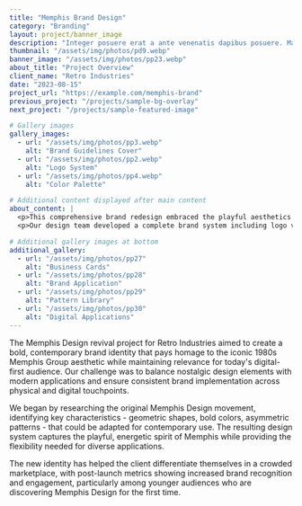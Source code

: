 ```yaml
---
title: "Memphis Brand Design"
category: "Branding"
layout: project/banner_image
description: "Integer posuere erat a ante venenatis dapibus posuere. Maecenas faucibus mollis interdum"
thumbnail: "/assets/img/photos/pd9.webp"
banner_image: "/assets/img/photos/pp23.webp"
about_title: "Project Overview"
client_name: "Retro Industries"
date: "2023-08-15"
project_url: "https://example.com/memphis-brand"
previous_project: "/projects/sample-bg-overlay"
next_project: "/projects/sample-featured-image"

# Gallery images
gallery_images:
  - url: "/assets/img/photos/pp3.webp"
    alt: "Brand Guidelines Cover"
  - url: "/assets/img/photos/pp2.webp"
    alt: "Logo System"
  - url: "/assets/img/photos/pp4.webp"
    alt: "Color Palette"

# Additional content displayed after main content
about_content: |
  <p>This comprehensive brand redesign embraced the playful aesthetics of Memphis Design, combining bold geometric patterns with vibrant colors to create a distinctive visual identity that stands out in a competitive market.</p>
  <p>Our design team developed a complete brand system including logo variations, typography guidelines, custom pattern library, packaging design, and digital assets. The rebrand successfully positioned the client as a forward-thinking company with a strong visual presence across all touchpoints.</p>

# Additional gallery images at bottom
additional_gallery:
  - url: "/assets/img/photos/pp27"
    alt: "Business Cards"
  - url: "/assets/img/photos/pp28"
    alt: "Brand Application"
  - url: "/assets/img/photos/pp29"
    alt: "Pattern Library"
  - url: "/assets/img/photos/pp30"
    alt: "Digital Applications"
---
```


The Memphis Design revival project for Retro Industries aimed to create a bold, contemporary brand identity that pays homage to the iconic 1980s Memphis Group aesthetic while maintaining relevance for today's digital-first audience. Our challenge was to balance nostalgic design elements with modern applications and ensure consistent brand implementation across physical and digital touchpoints.

We began by researching the original Memphis Design movement, identifying key characteristics - geometric shapes, bold colors, asymmetric patterns - that could be adapted for contemporary use. The resulting design system captures the playful, energetic spirit of Memphis while providing the flexibility needed for diverse applications.

The new identity has helped the client differentiate themselves in a crowded marketplace, with post-launch metrics showing increased brand recognition and engagement, particularly among younger audiences who are discovering Memphis Design for the first time.